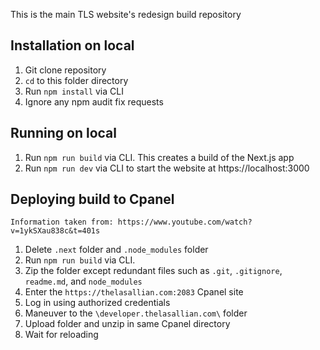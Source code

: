 This is the main TLS website's redesign build repository

## Installation on local
1. Git clone repository
1. `cd` to this folder directory
1. Run `npm install` via CLI
1. Ignore any npm audit fix requests

## Running on local
1. Run `npm run build` via CLI. This creates a build of the Next.js app
1. Run `npm run dev` via CLI to start the website at https://localhost:3000

## Deploying build to Cpanel
`Information taken from: https://www.youtube.com/watch?v=1ykSXau838c&t=401s`
1. Delete `.next` folder and `.node_modules` folder
1. Run `npm run build` via CLI.
1. Zip the folder except redundant files such as `.git`, `.gitignore`, `readme.md`, and `node_modules`
1. Enter the `https://thelasallian.com:2083` Cpanel site
1. Log in using authorized credentials
1. Maneuver to the `\developer.thelasallian.com\` folder
1. Upload folder and unzip in same Cpanel directory
1. Wait for reloading